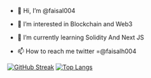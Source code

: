 - 👋 Hi, I’m @faisal004
- 👀 I’m interested in Blockchain and Web3
- 🌱 I’m currently learning Solidity And Next JS

- 📫 How to reach me twitter =@faisalh004 



[![GitHub Streak](https://streak-stats.demolab.com/?user=Faisal004&theme=dark)](https://git.io/streak-stats)
[![Top Langs](https://github-readme-stats.vercel.app/api/top-langs/?user=Faisal004&layout=compact&theme=dark)](https://github.com/Faisal004/github-readme-stats)


<!---
faisal004/faisal004 is a ✨ special ✨ repository because its `README.md` (this file) appears on your GitHub profile.
You can click the Preview link to take a look at your changes.
--->
